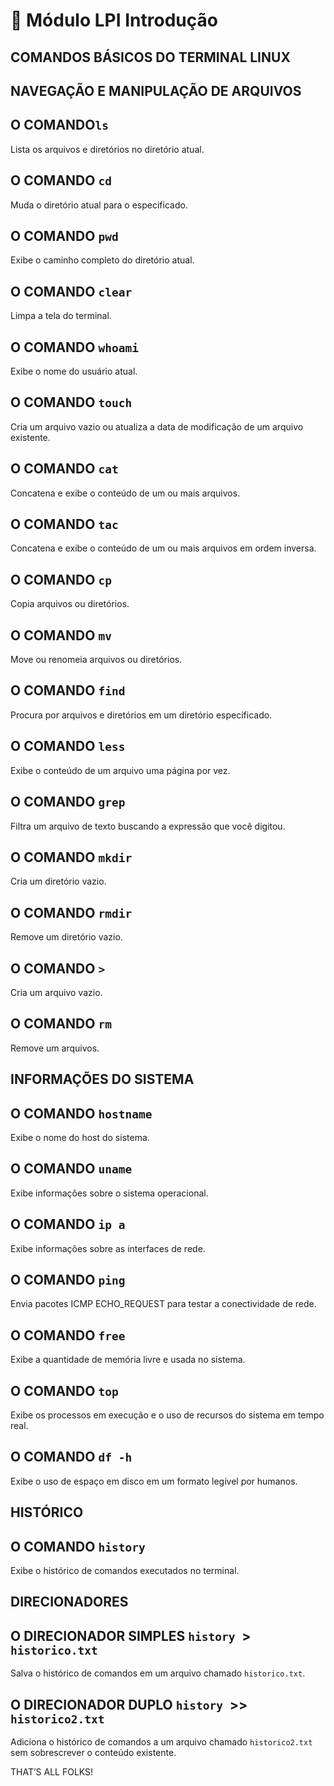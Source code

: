 # 🐧 Módulo LPI Introdução

## COMANDOS BÁSICOS DO TERMINAL LINUX

## NAVEGAÇÃO E MANIPULAÇÃO DE ARQUIVOS

## O COMANDO`ls`

Lista os arquivos e diretórios no diretório atual.

## O COMANDO `cd`

Muda o diretório atual para o especificado.

## O COMANDO `pwd`

Exibe o caminho completo do diretório atual.

## O COMANDO `clear`

Limpa a tela do terminal.

## O COMANDO `whoami`

Exibe o nome do usuário atual.

## O COMANDO `touch`

Cria um arquivo vazio ou atualiza a data de modificação de um arquivo existente.

## O COMANDO `cat`

Concatena e exibe o conteúdo de um ou mais arquivos.

## O COMANDO `tac`

Concatena e exibe o conteúdo de um ou mais arquivos em ordem inversa.

## O COMANDO `cp`

Copia arquivos ou diretórios.

## O COMANDO `mv`

Move ou renomeia arquivos ou diretórios.

## O COMANDO `find`

Procura por arquivos e diretórios em um diretório especificado.

## O COMANDO `less`

Exibe o conteúdo de um arquivo uma página por vez.

## O COMANDO `grep`

Filtra um arquivo de texto buscando a expressão que você digitou.

## O COMANDO `mkdir`

Cria um diretório vazio.

## O COMANDO `rmdir`

Remove um diretório vazio.

## O COMANDO `>`

Cria um arquivo vazio.

## O COMANDO `rm`

Remove um arquivos.

## INFORMAÇÕES DO SISTEMA

## O COMANDO `hostname`

Exibe o nome do host do sistema.

## O COMANDO `uname`

Exibe informações sobre o sistema operacional.

## O COMANDO `ip a`

Exibe informações sobre as interfaces de rede.

## O COMANDO `ping`

Envia pacotes ICMP ECHO_REQUEST para testar a conectividade de rede.

## O COMANDO `free`

Exibe a quantidade de memória livre e usada no sistema.

## O COMANDO `top`

Exibe os processos em execução e o uso de recursos do sistema em tempo real.

## O COMANDO `df -h`

Exibe o uso de espaço em disco em um formato legível por humanos.

## HISTÓRICO

## O COMANDO `history`

Exibe o histórico de comandos executados no terminal.

## DIRECIONADORES

## O DIRECIONADOR SIMPLES `history `>` historico.txt`

Salva o histórico de comandos em um arquivo chamado `historico.txt`.

## O DIRECIONADOR DUPLO `history `>>` historico2.txt`

Adiciona o histórico de comandos a um arquivo chamado `historico2.txt` sem sobrescrever o conteúdo existente.


THAT’S ALL FOLKS!
